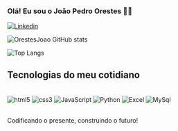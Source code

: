 
### Olá! Eu sou o João Pedro Orestes 🙋🏻
[![Linkedin](https://img.shields.io/badge/LinkedIn-0077B5?style=for-the-badge&logo=linkedin&logoColor=white)](https://www.linkedin.com/in/joão-pedro-da-silva-orestes-837587234/)

![OrestesJoao GitHub stats](https://github-readme-stats.vercel.app/api?username=OrestesJoao&show_icons=true&theme=transparent)



![Top Langs](https://github-readme-stats.vercel.app/api/top-langs/?username=OrestesJoao&hide_progress=true)

## Tecnologias do meu cotidiano 
<div style="display: inline_block"><br/>
  <img align="center" alt="html5" src="https://img.shields.io/badge/HTML5-E34F26?style=for-the-badge&logo=html5&logoColor=white"/>
  <img align="center" alt="css3" src="https://img.shields.io/badge/CSS3-1572B6?style=for-the-badge&logo=css3&logoColor=white"/>
  <img align="center" alt="JavaScript" src="https://img.shields.io/badge/JavaScript-F7DF1E?style=for-the-badge&logo=javascript&logoColor=black"/>
  <img align="center" alt="Python" src="https://img.shields.io/badge/Python-14354C?style=for-the-badge&logo=python&logoColor=white"/>
  <img align="center" alt="Excel" src="https://img.shields.io/badge/Microsoft_Excel-217346?style=for-the-badge&logo=microsoft-excel&logoColor=white"/>
  <img align="center" alt="MySql" src="https://img.shields.io/badge/MySQL-00000F?style=for-the-badge&logo=mysql&logoColor=white"/> 
</div> <br/>

Codificando o presente, construindo o futuro!
